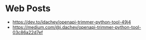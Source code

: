 # Web Posts

* https://dev.to/idachev/openapi-trimmer-python-tool-49j4
* https://medium.com/@i.dachev/openapi-trimmer-python-tool-03c86a22d7ef
